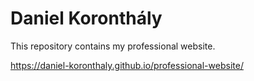 # Daniel Koronthály
This repository contains my professional website.

https://daniel-koronthaly.github.io/professional-website/